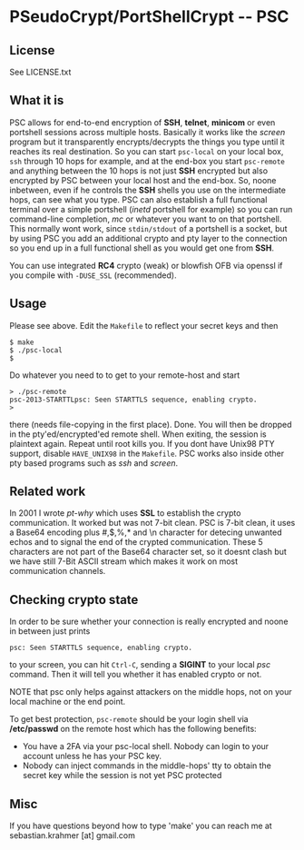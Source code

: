 PSeudoCrypt/PortShellCrypt -- PSC
=================================

License
-------

See LICENSE.txt

What it is
----------

PSC allows for end-to-end encryption of __SSH__,
__telnet__, __minicom__ or even portshell sessions across multiple hosts.
Basically it works like the _screen_ program but it transparently
encrypts/decrypts the things you type until it reaches its
real destination. So you can start
`psc-local` on your local box, `ssh` through 10 hops for example,
and at the end-box you start `psc-remote` and anything between
the 10 hops is not just __SSH__ encrypted but also encrypted
by PSC between your local host and the end-box. So, noone inbetween,
even if he controls the __SSH__ shells you use on the intermediate hops,
can see what you type.
PSC can also establish a full functional terminal over a simple
portshell (_inetd_ portshell for example) so you can run command-line
completion, _mc_ or whatever you want to on that portshell.
This normally wont work, since `stdin/stdout` of a portshell is a socket,
but by using PSC you add an additional crypto and pty layer to the
connection so you end up in a full functional shell as you would
get one from __SSH__.

You can use integrated __RC4__ crypto (weak) or blowfish OFB via openssl
if you compile with `-DUSE_SSL` (recommended).


Usage
------

Please see above. Edit the `Makefile` to reflect your secret keys and then

    $ make
    $ ./psc-local
    $

Do whatever you need to to get to your remote-host and start

    > ./psc-remote
    psc-2013-STARTTLpsc: Seen STARTTLS sequence, enabling crypto.
    >

there (needs file-copying in the first place). Done.
You will then be dropped in the pty'ed/encrypted'ed remote shell.
When exiting, the session is plaintext again. Repeat until root
kills you.
If you dont have Unix98 PTY support, disable `HAVE_UNIX98` in the `Makefile`.
PSC works also inside other pty based programs such as _ssh_ and _screen_.


Related work
------------

In 2001 I wrote _pt-why_ which uses __SSL__ to establish the crypto
communication. It worked but was not 7-bit clean. PSC is 7-bit clean,
it uses a Base64 encoding plus #,$,%,* and \n character for
detecing unwanted echos and to signal the end of the crypted communication.
These 5 characters are not part of the Base64 character set, so it
doesnt clash but we have still 7-Bit ASCII stream which makes it
work on most communication channels.


Checking crypto state
---------------------

In order to be sure whether your connection is really encrypted and
noone in between just prints

    psc: Seen STARTTLS sequence, enabling crypto.

to your screen, you can hit `Ctrl-C`, sending a __SIGINT__ to your local _psc_
command. Then it will tell you whether it has enabled crypto or not.

NOTE that psc only helps against attackers on the middle hops, not
on your local machine or the end point.

To get best protection, `psc-remote` should be your login shell
via __/etc/passwd__ on the remote host which has the following benefits:

* You have a 2FA via your psc-local shell. Nobody can login to your account
  unless he has your PSC key.
* Nobody can inject commands in the middle-hops' tty to obtain the secret key
  while the session is not yet PSC protected

Misc
----

If you have questions beyond how to type 'make' you can reach me
at sebastian.krahmer [at] gmail.com

